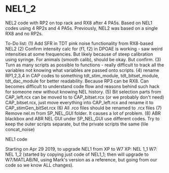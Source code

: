 # NEL1_2
NEL2 code with RP2 on top rack and RX8 after 4 PA5s. Based on NEL1 codes using 4 RP2s and 4 PA5s. Previously, NEL2 was based on a single RX8 and no RP2s. 

To-Do list: 
(1) Add SFR in TDT pink noise functionality from RX8-based NEL2
(2) Confirm intensity calc for (f1, f2) in DPOAE is working - saw weird intensities at some frequencies. But likely because of steep calibration using syringe. For animals (smooth calib), should be okay. But confirm. 
(3) Turn as many scripts as possible to functions - really difficult to track all the variables not knowing what variables are passed onto scripts. 
(4) rename RP1,2,3,4 in CAP codes to something tdt_stim_module, tdt_bitset_module, tdt_dac_module for better readability. Because RP3 can be RX8. Can becomes difficult to understand code flow and reasons behind such hack for someone new without knowing NEL history.
(5) Bit selection parts from CAP_left.rcx can be moved to to CAP_bitset.rcx (or we probably don't need) CAP_bitset.rcx, just move everything into CAP_left.rcx and rename it to CAP_stimGen_bitSet.rcx 
(6) All .rco files should be renamed to .rcx files 
(7) Remove nel.m from SP_NEL_GUI folder. It causes a lot of problem.
(8) ABR blackbox and ABR NEL GUI under SP_NEL_GUI use different codes. Try to keep the outer scripts separate, but the private scripts the same (lile concat_noise)

NEL1 code

Starting on Apr 29 2019, to upgrade NEL1 from XP to W7
XP: NEL 1_1
W7: NEL 1_2 (started by copying just code of NEL1_1; then will upgrade to W7/MATLAB/NI, using Mark's version as a reference, but going from our code so we know ALL changes).
